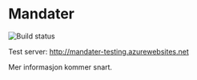 # Mandater

![Build status](https://mandater.visualstudio.com/_apis/public/build/definitions/27b4c679-f471-4605-89b8-7e40d6b9c0eb/2/badge)

Test server: http://mandater-testing.azurewebsites.net


Mer informasjon kommer snart.
